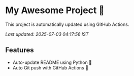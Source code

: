 # My Awesome Project 🚀

This project is automatically updated using GitHub Actions.

_Last updated: 2025-07-03 04:17:56 IST_

## Features
- Auto-update README using Python 🐍
- Auto Git push with GitHub Actions 🤖
